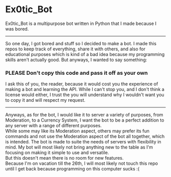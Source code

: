 # Ex0tic_Bot
Ex0tic_Bot is a multipurpose bot written in Python that I made because I was bored.

---

So one day, I got bored and stuff so I decided to make a bot. I made this repos to keep track of everything, share it with others, and also for educational purposes which is kind of a bad idea because my programming skills aren't actually good.
But anyways, I wanted to say something:
### **PLEASE Don't copy this code and pass it off as your own**
I ask this of you, the reader, because it would cost you the experience of making a bot and learning the API. While I can't stop you, and I don't think a license would either, I trust the you will understand why I wouldn't want you to copy it and will respect my request.

---

Anyways, as for the bot, I would like it to server a variety of purposes, from Moderation, to a Currency System, I want the bot to be a perfect addition to any server with a range of different purposes.  
While some may like its Moderation aspect, others may prefer its fun commands and not use the Moderation aspect of the bot all together, which is intended. The bot is made to suite the needs of servers with flexibility in mind. 
My bot will most likely not bring anything new to the table as I'm focusing on making it simple to use and versatile.  
But this doesn't mean there is no room for new features.  
Because I'm on vacation till the 26th, I will most likely not touch this repo until I get back because programming on this computer sucks :(
